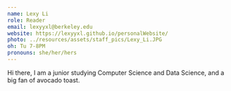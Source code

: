 ```yaml
---
name: Lexy Li
role: Reader
email: lexyyxl@berkeley.edu
website: https://lexyyxl.github.io/personalWebsite/
photo: ../resources/assets/staff_pics/Lexy_Li.JPG
oh: Tu 7-8PM
pronouns: she/her/hers
---
```


Hi there, I am a junior studying Computer Science and Data Science, and a big fan of avocado toast.
